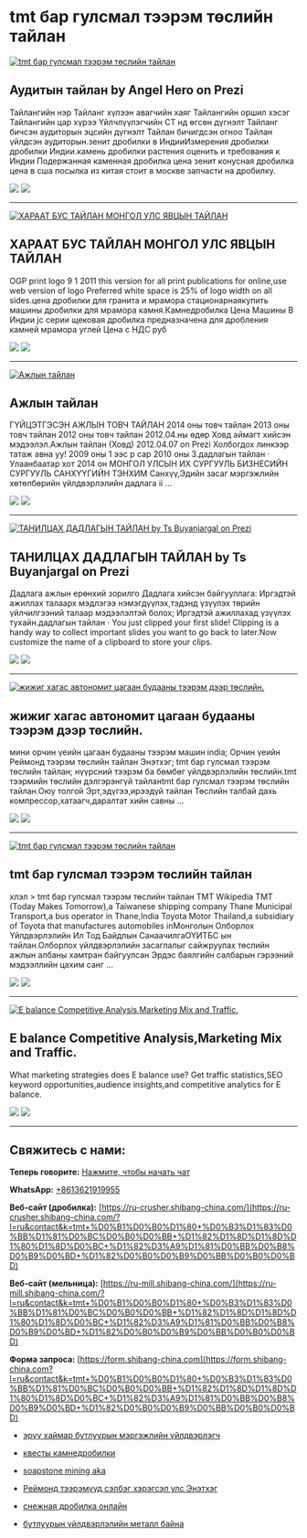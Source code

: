 # tmt бар гулсмал тээрэм төслийн тайлан

<a href="https://swt.shibang-china.com/?l=ru&img&k=tmt+%D0%B1%D0%B0%D1%80+%D0%B3%D1%83%D0%BB%D1%81%D0%BC%D0%B0%D0%BB+%D1%82%D1%8D%D1%8D%D1%80%D1%8D%D0%BC+%D1%82%D3%A9%D1%81%D0%BB%D0%B8%D0%B9%D0%BD+%D1%82%D0%B0%D0%B9%D0%BB%D0%B0%D0%BD" target="_blank">![tmt бар гулсмал тээрэм төслийн тайлан](http://static.shibang-china.com/all-800x300/917.jpg)</a>

## Аудитын тайлан by Angel Hero on Prezi
Тайлангийн нэр Тайланг хүлээн авагчийн хаяг Тайлангийн оршил хэсэг Тайлангийн цар хүрээ Үйлчлүүлэгчийн СТ нд өгсөн дүгнэлт Тайланг бичсэн аудиторын эцсийн дүгнэлт Тайлан бичигдсэн огноо Тайлан үйлдсэн аудиторын.зенит дробилки в ИндииИзмерения дробилки дробилки Индии.камень дробилки растения оценить и требования к Индии Подержанная каменная дробилка цена зенит конусная дробилка цена в сша посылка из китая стоит в москве запчасти на дробилку.


<a href="https://whatsapp.shibangsoft.com/WhatsApp.php" target="_blank" title="WhatsApp">![](http://static.shibang-china.com/icon/whatsapp.png)</a> <a href="https://swt.shibang-china.com/?l=ru&icon&k=tmt+%D0%B1%D0%B0%D1%80+%D0%B3%D1%83%D0%BB%D1%81%D0%BC%D0%B0%D0%BB+%D1%82%D1%8D%D1%8D%D1%80%D1%8D%D0%BC+%D1%82%D3%A9%D1%81%D0%BB%D0%B8%D0%B9%D0%BD+%D1%82%D0%B0%D0%B9%D0%BB%D0%B0%D0%BD" target="_blank">![](http://static.shibang-china.com/icon/chat-ru.png)</a>

---

<a href="https://swt.shibang-china.com/?l=ru&img&k=tmt+%D0%B1%D0%B0%D1%80+%D0%B3%D1%83%D0%BB%D1%81%D0%BC%D0%B0%D0%BB+%D1%82%D1%8D%D1%8D%D1%80%D1%8D%D0%BC+%D1%82%D3%A9%D1%81%D0%BB%D0%B8%D0%B9%D0%BD+%D1%82%D0%B0%D0%B9%D0%BB%D0%B0%D0%BD" target="_blank">![ХАРААТ БУС ТАЙЛАН МОНГОЛ УЛС ЯВЦЫН ТАЙЛАН](http://static.shibang-china.com/all-800x300/1260.jpg)</a>

## ХАРААТ БУС ТАЙЛАН МОНГОЛ УЛС ЯВЦЫН ТАЙЛАН
OGP print logo 9 1 2011 this version for all print publications for online,use web version of logo Preferred white space is 25% of logo width on all sides.цена дробилки для гранита и мрамора стационарнаякупить машины дробилки для мрамора камня.Камнедробилка Цена Машины В Индии jc серии щековая дробилка предназначена для дробления камней мрамора углей Цена с НДС руб


<a href="https://whatsapp.shibangsoft.com/WhatsApp.php" target="_blank" title="WhatsApp">![](http://static.shibang-china.com/icon/whatsapp.png)</a> <a href="https://swt.shibang-china.com/?l=ru&icon&k=tmt+%D0%B1%D0%B0%D1%80+%D0%B3%D1%83%D0%BB%D1%81%D0%BC%D0%B0%D0%BB+%D1%82%D1%8D%D1%8D%D1%80%D1%8D%D0%BC+%D1%82%D3%A9%D1%81%D0%BB%D0%B8%D0%B9%D0%BD+%D1%82%D0%B0%D0%B9%D0%BB%D0%B0%D0%BD" target="_blank">![](http://static.shibang-china.com/icon/chat-ru.png)</a>

---

<a href="https://swt.shibang-china.com/?l=ru&img&k=tmt+%D0%B1%D0%B0%D1%80+%D0%B3%D1%83%D0%BB%D1%81%D0%BC%D0%B0%D0%BB+%D1%82%D1%8D%D1%8D%D1%80%D1%8D%D0%BC+%D1%82%D3%A9%D1%81%D0%BB%D0%B8%D0%B9%D0%BD+%D1%82%D0%B0%D0%B9%D0%BB%D0%B0%D0%BD" target="_blank">![Ажлын тайлан](http://static.shibang-china.com/all-800x300/1039.jpg)</a>

## Ажлын тайлан
ГYЙЦЭТГЭСЭН АЖЛЫН ТОВЧ ТАЙЛАН 2014 оны товч тайлан 2013 оны товч тайлан 2012 оны товч тайлан 2012.04.ны өдөр Ховд аймагт хийсэн мэдээлэл.Ажлын тайлан (Ховд) 2012.04.07 on Prezi Холбогдох линкээр татаж авна уу! 2009 оны 1 ээс р сар 2010 оны 3.дадлагын тайлан&nbsp;&#0183;&#32;Улаанбаатар хот 2014 он МОНГОЛ УЛСЫН ИХ СУРГУУЛЬ БИЗНЕСИЙН СУРГУУЛЬ САНХҮҮГИЙН ТЭНХИМ Санхүү,Эдийн засаг мэргэжлийн хөтөлбөрийн үйлдвэрлэлийн дадлага ii …


<a href="https://whatsapp.shibangsoft.com/WhatsApp.php" target="_blank" title="WhatsApp">![](http://static.shibang-china.com/icon/whatsapp.png)</a> <a href="https://swt.shibang-china.com/?l=ru&icon&k=tmt+%D0%B1%D0%B0%D1%80+%D0%B3%D1%83%D0%BB%D1%81%D0%BC%D0%B0%D0%BB+%D1%82%D1%8D%D1%8D%D1%80%D1%8D%D0%BC+%D1%82%D3%A9%D1%81%D0%BB%D0%B8%D0%B9%D0%BD+%D1%82%D0%B0%D0%B9%D0%BB%D0%B0%D0%BD" target="_blank">![](http://static.shibang-china.com/icon/chat-ru.png)</a>

---

<a href="https://swt.shibang-china.com/?l=ru&img&k=tmt+%D0%B1%D0%B0%D1%80+%D0%B3%D1%83%D0%BB%D1%81%D0%BC%D0%B0%D0%BB+%D1%82%D1%8D%D1%8D%D1%80%D1%8D%D0%BC+%D1%82%D3%A9%D1%81%D0%BB%D0%B8%D0%B9%D0%BD+%D1%82%D0%B0%D0%B9%D0%BB%D0%B0%D0%BD" target="_blank">![ТАНИЛЦАХ ДАДЛАГЫН ТАЙЛАН by Ts Buyanjargal on Prezi](http://static.shibang-china.com/all-800x300/1421.jpg)</a>

## ТАНИЛЦАХ ДАДЛАГЫН ТАЙЛАН by Ts Buyanjargal on Prezi
Дадлага ажлын ерөнхий зорилго Дадлага хийсэн байгууллага: Иргэдтэй ажиллах талаарх мэдлэгээ нэмэгдүүлэх,тэдэнд үзүүлэх төрийн үйлчилгээний талаар мэдээлэлтэй болох; Иргэдтэй ажиллахад үзүүлэх тухайн.дадлагын тайлан&nbsp;&#0183;&#32;You just clipped your first slide! Clipping is a handy way to collect important slides you want to go back to later.Now customize the name of a clipboard to store your clips.


<a href="https://whatsapp.shibangsoft.com/WhatsApp.php" target="_blank" title="WhatsApp">![](http://static.shibang-china.com/icon/whatsapp.png)</a> <a href="https://swt.shibang-china.com/?l=ru&icon&k=tmt+%D0%B1%D0%B0%D1%80+%D0%B3%D1%83%D0%BB%D1%81%D0%BC%D0%B0%D0%BB+%D1%82%D1%8D%D1%8D%D1%80%D1%8D%D0%BC+%D1%82%D3%A9%D1%81%D0%BB%D0%B8%D0%B9%D0%BD+%D1%82%D0%B0%D0%B9%D0%BB%D0%B0%D0%BD" target="_blank">![](http://static.shibang-china.com/icon/chat-ru.png)</a>

---

<a href="https://swt.shibang-china.com/?l=ru&img&k=tmt+%D0%B1%D0%B0%D1%80+%D0%B3%D1%83%D0%BB%D1%81%D0%BC%D0%B0%D0%BB+%D1%82%D1%8D%D1%8D%D1%80%D1%8D%D0%BC+%D1%82%D3%A9%D1%81%D0%BB%D0%B8%D0%B9%D0%BD+%D1%82%D0%B0%D0%B9%D0%BB%D0%B0%D0%BD" target="_blank">![жижиг хагас автономит цагаан будааны тээрэм дээр төслийн.](http://static.shibang-china.com/all-800x300/43.jpg)</a>

## жижиг хагас автономит цагаан будааны тээрэм дээр төслийн.
мини орчин үеийн цагаан будааны тээрэм машин india; Орчин үеийн Реймонд тээрэм төслийн тайлан Энэтхэг; tmt бар гулсмал тээрэм төслийн тайлан; нүүрсний тээрэм ба бөмбөг үйлдвэрлэлийн төслийн.tmt тээрмийн төслийн дэлгэрэнгүй тайланtmt бар гулсмал тээрэм төслийн тайлан.Оюу толгой Эрт,эдүгээ,ирээдүй тайлан Төслийн талбай дахь компрессор,хатаагч,даралтат хийн савны …


<a href="https://whatsapp.shibangsoft.com/WhatsApp.php" target="_blank" title="WhatsApp">![](http://static.shibang-china.com/icon/whatsapp.png)</a> <a href="https://swt.shibang-china.com/?l=ru&icon&k=tmt+%D0%B1%D0%B0%D1%80+%D0%B3%D1%83%D0%BB%D1%81%D0%BC%D0%B0%D0%BB+%D1%82%D1%8D%D1%8D%D1%80%D1%8D%D0%BC+%D1%82%D3%A9%D1%81%D0%BB%D0%B8%D0%B9%D0%BD+%D1%82%D0%B0%D0%B9%D0%BB%D0%B0%D0%BD" target="_blank">![](http://static.shibang-china.com/icon/chat-ru.png)</a>

---

<a href="https://swt.shibang-china.com/?l=ru&img&k=tmt+%D0%B1%D0%B0%D1%80+%D0%B3%D1%83%D0%BB%D1%81%D0%BC%D0%B0%D0%BB+%D1%82%D1%8D%D1%8D%D1%80%D1%8D%D0%BC+%D1%82%D3%A9%D1%81%D0%BB%D0%B8%D0%B9%D0%BD+%D1%82%D0%B0%D0%B9%D0%BB%D0%B0%D0%BD" target="_blank">![tmt бар гулсмал тээрэм төслийн тайлан](http://static.shibang-china.com/all-800x300/1164.jpg)</a>

## tmt бар гулсмал тээрэм төслийн тайлан
хлэл &gt; tmt бар гулсмал тээрэм төслийн тайлан TMT Wikipedia TMT (Today Makes Tomorrow),a Taiwanese shipping company Thane Municipal Transport,a bus operator in Thane,India Toyota Motor Thailand,a subsidiary of Toyota that manufactures automobiles inМонголын Олборлох Үйлдвэрлэлийн Ил Тод Байдлын СанаачилгаОҮИТБС ын тайлан.Олборлох үйлдвэрлэлийн засаглалыг сайжруулах төслийн ажлын албаны хамтран байгуулсан Эрдэс баялгийн салбарын гэрээний мэдээллийн цахим санг …


<a href="https://whatsapp.shibangsoft.com/WhatsApp.php" target="_blank" title="WhatsApp">![](http://static.shibang-china.com/icon/whatsapp.png)</a> <a href="https://swt.shibang-china.com/?l=ru&icon&k=tmt+%D0%B1%D0%B0%D1%80+%D0%B3%D1%83%D0%BB%D1%81%D0%BC%D0%B0%D0%BB+%D1%82%D1%8D%D1%8D%D1%80%D1%8D%D0%BC+%D1%82%D3%A9%D1%81%D0%BB%D0%B8%D0%B9%D0%BD+%D1%82%D0%B0%D0%B9%D0%BB%D0%B0%D0%BD" target="_blank">![](http://static.shibang-china.com/icon/chat-ru.png)</a>

---

<a href="https://swt.shibang-china.com/?l=ru&img&k=tmt+%D0%B1%D0%B0%D1%80+%D0%B3%D1%83%D0%BB%D1%81%D0%BC%D0%B0%D0%BB+%D1%82%D1%8D%D1%8D%D1%80%D1%8D%D0%BC+%D1%82%D3%A9%D1%81%D0%BB%D0%B8%D0%B9%D0%BD+%D1%82%D0%B0%D0%B9%D0%BB%D0%B0%D0%BD" target="_blank">![E balance Competitive Analysis,Marketing Mix and Traffic.](http://static.shibang-china.com/all-800x300/480.jpg)</a>

## E balance Competitive Analysis,Marketing Mix and Traffic.
What marketing strategies does E balance use? Get traffic statistics,SEO keyword opportunities,audience insights,and competitive analytics for E balance.

<a href="https://whatsapp.shibangsoft.com/WhatsApp.php" target="_blank" title="WhatsApp">![](http://static.shibang-china.com/icon/whatsapp.png)</a> <a href="https://swt.shibang-china.com/?l=ru&icon&k=tmt+%D0%B1%D0%B0%D1%80+%D0%B3%D1%83%D0%BB%D1%81%D0%BC%D0%B0%D0%BB+%D1%82%D1%8D%D1%8D%D1%80%D1%8D%D0%BC+%D1%82%D3%A9%D1%81%D0%BB%D0%B8%D0%B9%D0%BD+%D1%82%D0%B0%D0%B9%D0%BB%D0%B0%D0%BD" target="_blank">![](http://static.shibang-china.com/icon/chat-ru.png)</a>

---
## Свяжитесь с нами:

**Теперь говорите:** [Нажмите, чтобы начать чат](https://swt.shibang-china.com?l=ru&contact&k=tmt+%D0%B1%D0%B0%D1%80+%D0%B3%D1%83%D0%BB%D1%81%D0%BC%D0%B0%D0%BB+%D1%82%D1%8D%D1%8D%D1%80%D1%8D%D0%BC+%D1%82%D3%A9%D1%81%D0%BB%D0%B8%D0%B9%D0%BD+%D1%82%D0%B0%D0%B9%D0%BB%D0%B0%D0%BD)

**WhatsApp:**  [+8613621919955](https://whatsapp.shibangsoft.com/WhatsApp.php)

**Веб-сайт (дробилка):** [https://ru-crusher.shibang-china.com/](https://ru-crusher.shibang-china.com/?l=ru&contact&k=tmt+%D0%B1%D0%B0%D1%80+%D0%B3%D1%83%D0%BB%D1%81%D0%BC%D0%B0%D0%BB+%D1%82%D1%8D%D1%8D%D1%80%D1%8D%D0%BC+%D1%82%D3%A9%D1%81%D0%BB%D0%B8%D0%B9%D0%BD+%D1%82%D0%B0%D0%B9%D0%BB%D0%B0%D0%BD)

**Веб-сайт (мельница):** [https://ru-mill.shibang-china.com/](https://ru-mill.shibang-china.com/?l=ru&contact&k=tmt+%D0%B1%D0%B0%D1%80+%D0%B3%D1%83%D0%BB%D1%81%D0%BC%D0%B0%D0%BB+%D1%82%D1%8D%D1%8D%D1%80%D1%8D%D0%BC+%D1%82%D3%A9%D1%81%D0%BB%D0%B8%D0%B9%D0%BD+%D1%82%D0%B0%D0%B9%D0%BB%D0%B0%D0%BD)

**Форма запроса:** [https://form.shibang-china.com](https://form.shibang-china.com?l=ru&contact&k=tmt+%D0%B1%D0%B0%D1%80+%D0%B3%D1%83%D0%BB%D1%81%D0%BC%D0%B0%D0%BB+%D1%82%D1%8D%D1%8D%D1%80%D1%8D%D0%BC+%D1%82%D3%A9%D1%81%D0%BB%D0%B8%D0%B9%D0%BD+%D1%82%D0%B0%D0%B9%D0%BB%D0%B0%D0%BD)

* [эрүү хаймар бутлуурын мэргэжлийн үйлдвэрлэгч](../130/%D1%8D%D1%80%D2%AF%D2%AF%20%D1%85%D0%B0%D0%B9%D0%BC%D0%B0%D1%80%20%D0%B1%D1%83%D1%82%D0%BB%D1%83%D1%83%D1%80%D1%8B%D0%BD%20%D0%BC%D1%8D%D1%80%D0%B3%D1%8D%D0%B6%D0%BB%D0%B8%D0%B9%D0%BD%20%D2%AF%D0%B9%D0%BB%D0%B4%D0%B2%D1%8D%D1%80%D0%BB%D1%8D%D0%B3%D1%87.md)

* [квесты камнедробилки](../126/%D0%BA%D0%B2%D0%B5%D1%81%D1%82%D1%8B%20%D0%BA%D0%B0%D0%BC%D0%BD%D0%B5%D0%B4%D1%80%D0%BE%D0%B1%D0%B8%D0%BB%D0%BA%D0%B8.md)

* [soapstone mining aka](../128/soapstone%20mining%20aka.md)

* [Реймонд тээрэмүүд сэлбэг хэрэгсэл улс Энэтхэг](../129/%D0%A0%D0%B5%D0%B9%D0%BC%D0%BE%D0%BD%D0%B4%20%D1%82%D1%8D%D1%8D%D1%80%D1%8D%D0%BC%D2%AF%D2%AF%D0%B4%20%D1%81%D1%8D%D0%BB%D0%B1%D1%8D%D0%B3%20%D1%85%D1%8D%D1%80%D1%8D%D0%B3%D1%81%D1%8D%D0%BB%20%D1%83%D0%BB%D1%81%20%D0%AD%D0%BD%D1%8D%D1%82%D1%85%D1%8D%D0%B3.md)

* [снежная дробилка онлайн](../126/%D1%81%D0%BD%D0%B5%D0%B6%D0%BD%D0%B0%D1%8F%20%D0%B4%D1%80%D0%BE%D0%B1%D0%B8%D0%BB%D0%BA%D0%B0%20%D0%BE%D0%BD%D0%BB%D0%B0%D0%B9%D0%BD.md)

* [бутлуурын үйлдвэрлэлийн металл байна](../128/%D0%B1%D1%83%D1%82%D0%BB%D1%83%D1%83%D1%80%D1%8B%D0%BD%20%D2%AF%D0%B9%D0%BB%D0%B4%D0%B2%D1%8D%D1%80%D0%BB%D1%8D%D0%BB%D0%B8%D0%B9%D0%BD%20%D0%BC%D0%B5%D1%82%D0%B0%D0%BB%D0%BB%20%D0%B1%D0%B0%D0%B9%D0%BD%D0%B0.md)